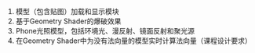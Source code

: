 1. 模型（包含贴图）加载和显示模块
2. 基于Geometry Shader的爆破效果
3. Phone光照模型，包括环境光、漫反射、镜面反射和聚光源
4. 在Geometry Shader中为没有法向量的模型实时计算法向量（课程设计要求）